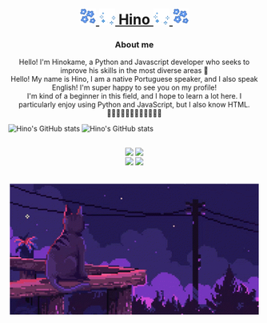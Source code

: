 <div align="center">
        <a href="#"">
            <h1>
                <img src="https://github.com/hinokame07/Yay-/blob/main/4f488c09dbabd854b7209a39bfbbb363.gif" height=32px alt="Flor">
                <img src ="https://github.com/hinokame07/Yay-/blob/main/Brilhos.gif" height=32px alt="Brilho">
                Hino 
                <img src ="https://github.com/hinokame07/Yay-/blob/main/Brilhos.gif" height=32px alt="Brilho">
                <img src="https://github.com/hinokame07/Yay-/blob/main/4f488c09dbabd854b7209a39bfbbb363.gif" height=32px alt="Flor">
            </h1>
        </a>
        <h3>About me</h3>
        <p>
            Hello! I'm Hinokame, a Python and Javascript developer who seeks to improve his skills in the most diverse areas 👋
            <br/>
            Hello! My name is Hino, I am a native Portuguese speaker, and I also speak English! I'm super happy to see you on my profile!
            <br/>
            I'm kind of a beginner in this field, and I hope to learn a lot here. I particularly enjoy using Python and JavaScript, but I also know HTML.
            <br/>
        💙🔵✨🌐🧊💙🔵✨🌐🧊💙🔵
            <br/>
        </p>
</div>

<p>
<img src="https://github-readme-stats.vercel.app/api/top-langs/?username=hinokame07&theme=holi" alt="Hino's GitHub stats" />
<img src="https://github-readme-stats.vercel.app/api?username=Hinokame07&theme=holi&show_icons=true" alt="Hino's GitHub stats" />
</p>


##

<div align="center">
    <a href="https://www.reddit.com/user/Ok-Feature3697/"><img src="https://img.shields.io/badge/Reddit-FF4500?style=for-the-badge&logo=reddit&logoColor=white"/></a>
    <a href="https://discord.com/users/925897479722008577"><img src="https://img.shields.io/badge/Discord-7289DA?style=for-the-badge&logo=discord&logoColor=white"/></a>
    <br/>
    <a href="https://br.pinterest.com/Hinodeveloper/"><img src="https://img.shields.io/badge/Pinterest-%23E60023.svg?style=for-the-badge&logo=Pinterest&logoColor=white/"></a>
    <a href="https://github.com/hinokame07"><img src="https://img.shields.io/badge/github-%23121011.svg?style=for-the-badge&logo=github&logoColor=white"/></a>
    <br/>
    <br/>
    <br/>
    <img src="https://github.com/hinokame07/Yay-/blob/main/Gato.gif" alt="Gif"/>
</div>
